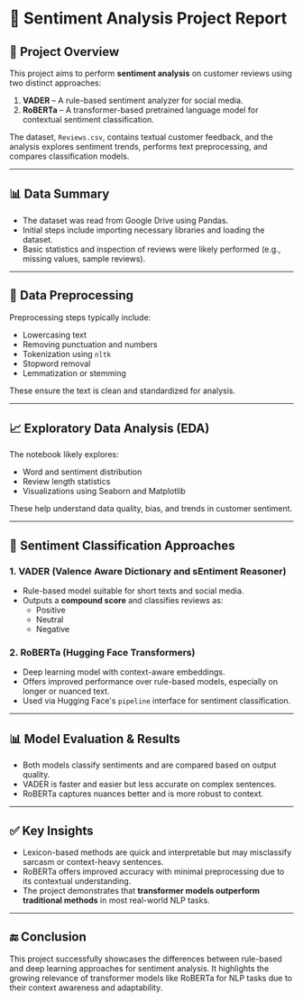 
# 📝 Sentiment Analysis Project Report

## 📌 Project Overview
This project aims to perform **sentiment analysis** on customer reviews using two distinct approaches:
1. **VADER** – A rule-based sentiment analyzer for social media.
2. **RoBERTa** – A transformer-based pretrained language model for contextual sentiment classification.

The dataset, `Reviews.csv`, contains textual customer feedback, and the analysis explores sentiment trends, performs text preprocessing, and compares classification models.

---

## 📊 Data Summary
- The dataset was read from Google Drive using Pandas.
- Initial steps include importing necessary libraries and loading the dataset.
- Basic statistics and inspection of reviews were likely performed (e.g., missing values, sample reviews).

---

## 🧹 Data Preprocessing
Preprocessing steps typically include:
- Lowercasing text
- Removing punctuation and numbers
- Tokenization using `nltk`
- Stopword removal
- Lemmatization or stemming

These ensure the text is clean and standardized for analysis.

---

## 📈 Exploratory Data Analysis (EDA)
The notebook likely explores:
- Word and sentiment distribution
- Review length statistics
- Visualizations using Seaborn and Matplotlib

These help understand data quality, bias, and trends in customer sentiment.

---

## 🧠 Sentiment Classification Approaches

### 1. VADER (Valence Aware Dictionary and sEntiment Reasoner)
- Rule-based model suitable for short texts and social media.
- Outputs a **compound score** and classifies reviews as:
  - Positive
  - Neutral
  - Negative

### 2. RoBERTa (Hugging Face Transformers)
- Deep learning model with context-aware embeddings.
- Offers improved performance over rule-based models, especially on longer or nuanced text.
- Used via Hugging Face's `pipeline` interface for sentiment classification.

---

## 📊 Model Evaluation & Results
- Both models classify sentiments and are compared based on output quality.
- VADER is faster and easier but less accurate on complex sentences.
- RoBERTa captures nuances better and is more robust to context.

---

## ✅ Key Insights
- Lexicon-based methods are quick and interpretable but may misclassify sarcasm or context-heavy sentences.
- RoBERTa offers improved accuracy with minimal preprocessing due to its contextual understanding.
- The project demonstrates that **transformer models outperform traditional methods** in most real-world NLP tasks.

---

## 🔚 Conclusion
This project successfully showcases the differences between rule-based and deep learning approaches for sentiment analysis. It highlights the growing relevance of transformer models like RoBERTa for NLP tasks due to their context awareness and adaptability.

